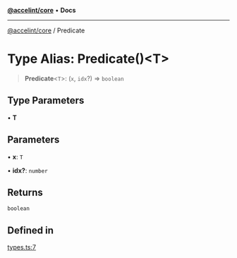 [**@accelint/core**](../README.md) • **Docs**

***

[@accelint/core](../README.md) / Predicate

# Type Alias: Predicate()\<T\>

> **Predicate**\<`T`\>: (`x`, `idx`?) => `boolean`

## Type Parameters

• **T**

## Parameters

• **x**: `T`

• **idx?**: `number`

## Returns

`boolean`

## Defined in

[types.ts:7](https://github.com/gohypergiant/standard-toolkit/blob/424b88fd48a5bcc02ed99ee27fd64cd73349aa30/packages/core/src/types.ts#L7)
